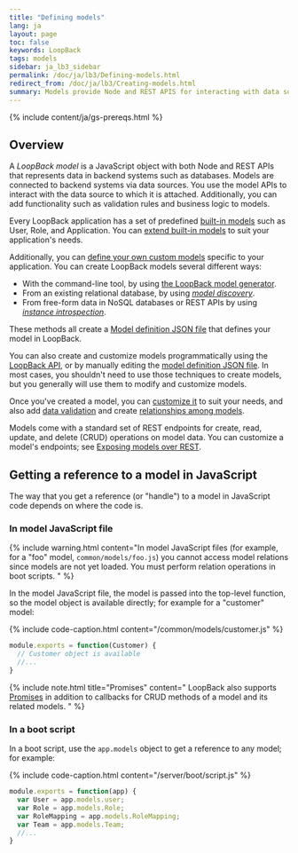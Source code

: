 ```yaml
---
title: "Defining models"
lang: ja
layout: page
toc: false
keywords: LoopBack
tags: models
sidebar: ja_lb3_sidebar
permalink: /doc/ja/lb3/Defining-models.html
redirect_from: /doc/ja/lb3/Creating-models.html
summary: Models provide Node and REST APIS for interacting with data sources, performing data validation, and representing relationships among data.
---
```


{% include content/ja/gs-prereqs.html %}

## Overview

A _LoopBack model_ is a JavaScript object with both Node and REST APIs that represents data in backend systems such as databases.  Models are connected to backend systems via data sources.  You use the model APIs to interact with the data source to which it is attached.
Additionally, you can add functionality such as validation rules and business logic to models.

Every LoopBack application has a set of predefined [built-in models](Using-built-in-models.html) such as User, Role, and Application.
You can [extend built-in models](Extending-built-in-models.html) to suit your application's needs.  

Additionally, you can [define your own custom models](Creating-models.html) specific to your application.  You can create LoopBack models several different ways:

* With the command-line tool, by using [the LoopBack model generator](Using-the-model-generator.html).
* From an existing relational database, by using [_model discovery_](Discovering-models-from-relational-databases.html).
* From free-form data in NoSQL databases or REST APIs by using [_instance introspection_](Creating-models-from-unstructured-data.html).

These methods all create a [Model definition JSON file](Model-definition-JSON-file.html) that defines your model in LoopBack.

You can also create and customize models programmatically using the 
[LoopBack API](http://apidocs.loopback.io/loopback/#loopback-createmodel), or by manually editing the [model definition JSON file](Model-definition-JSON-file.html).
In most cases, you shouldn't need to use those techniques to create models, but you generally will use them to modify and customize models.

Once you've created a model, you can [customize it](Customizing-models.html) to suit your needs, and also add [data validation](Validating-model-data.html) and create [relationships among models](Creating-model-relations.html).

Models come with a standard set of REST endpoints for create, read, update, and delete (CRUD) operations on model data.  You can customize a model's endpoints; see [Exposing models over REST](Exposing-models-over-REST.html).

## Getting a reference to a model in JavaScript

The way that you get a reference (or "handle") to a model in JavaScript code depends on where the code is.

### In model JavaScript file

{% include warning.html content="In model JavaScript files (for example, for a \"foo\" model, `common/models/foo.js`) you cannot access model relations since models are not yet loaded.
You must perform relation operations in boot scripts.
" %}

In the model JavaScript file, the model is passed into the top-level function, so the model object is available directly; for example for a "customer" model:

{% include code-caption.html content="/common/models/customer.js" %}
```javascript
module.exports = function(Customer) {
  // Customer object is available 
  //...
}
```

{% include note.html title="Promises" content="
LoopBack also supports [Promises](https://www.promisejs.org/) in addition to callbacks for CRUD methods of a model and its related models.
" %}

### In a boot script

In a boot script, use the `app.models` object to get a reference to any model; for example:

{% include code-caption.html content="/server/boot/script.js" %}
```javascript
module.exports = function(app) {
  var User = app.models.user;
  var Role = app.models.Role;
  var RoleMapping = app.models.RoleMapping;
  var Team = app.models.Team;
  //...
}
```
